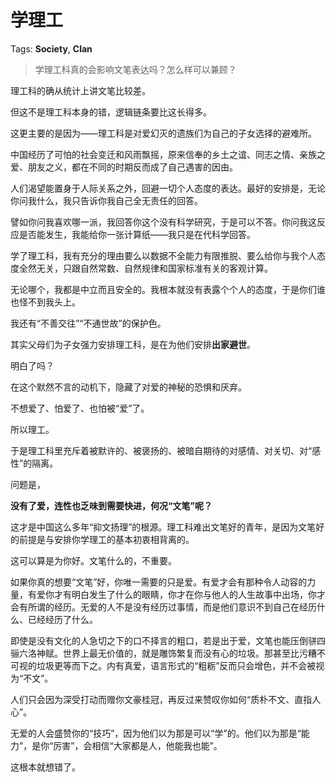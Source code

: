 # 学理工

Tags: **Society**, **Clan**

> 学理工科真的会影响文笔表达吗？怎么样可以兼顾？



理工科的确从统计上讲文笔比较差。

但这不是理工科本身的错，逻辑链条要比这长得多。

这更主要的是因为——理工科是对爱幻灭的遗族们为自己的子女选择的避难所。

中国经历了可怕的社会变迁和风雨飘摇，原来信奉的乡土之谊、同志之情、亲族之爱、朋友之义，都在不同的时期反而成了自己遇害的因由。

人们渴望能置身于人际关系之外，回避一切个人态度的表达。最好的安排是，无论你问我什么，我只告诉你我自己全无责任的回答。

譬如你问我喜欢哪一派，我回答你这个没有科学研究，于是可以不答。你问我这反应是否能发生，我能给你一张计算纸——我只是在代科学回答。

学了理工科，我有充分的理由要么以数据不全能力有限推脱、要么给你与我个人态度全然无关，只跟自然常数、自然规律和国家标准有关的客观计算。

无论哪个，我都是中立而且安全的。我根本就没有表露个个人的态度，于是你们谁也怪不到我头上。

我还有“不善交往”“不通世故”的保护色。

其实父母们为子女强力安排理工科，是在为他们安排**出家避世**。

明白了吗？

在这个默然不言的动机下，隐藏了对爱的神秘的恐惧和厌弃。

不想爱了、怕爱了、也怕被“爱”了。

所以理工。

于是理工科里充斥着被默许的、被褒扬的、被暗自期待的对感情、对关切、对“感性”的隔离。

问题是，

**没有了爱，连性也乏味到需要快进，何况“文笔”呢？**

这才是中国这么多年“抑文扬理”的根源。理工科难出文笔好的青年，是因为文笔好的前提是与安排你学理工的基本初衷相背离的。

这可以算是为你好。文笔什么的，不重要。

如果你真的想要“文笔”好，你唯一需要的只是爱。有爱才会有那种令人动容的力量，有爱你才有明白发生了什么的眼睛，你才在你与他人的人生故事中出场，你才会有所谓的经历。无爱的人不是没有经历过事情，而是他们意识不到自己在经历什么、已经经历了什么。

即使是没有文化的人急切之下的口不择言的粗口，若是出于爱，文笔也能压倒骈四骊六洛神赋。世界上最无价值的，就是雕饰繁复而没有心的垃圾。那甚至比污糟不可视的垃圾更等而下之。内有真爱，语言形式的“粗粝”反而只会增色，并不会被视为“不文”。

人们只会因为深受打动而赠你文豪桂冠，再反过来赞叹你如何“质朴不文、直指人心”。

无爱的人会盛赞你的“技巧”，因为他们以为那是可以“学”的。他们以为那是“能力”，是你“厉害”，会相信“大家都是人，他能我也能”。

这根本就想错了。



